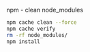 npm - clean node_modules

```bash
npm cache clean --force
npm cache verify
rm -rf node_modules/
npm install
```
